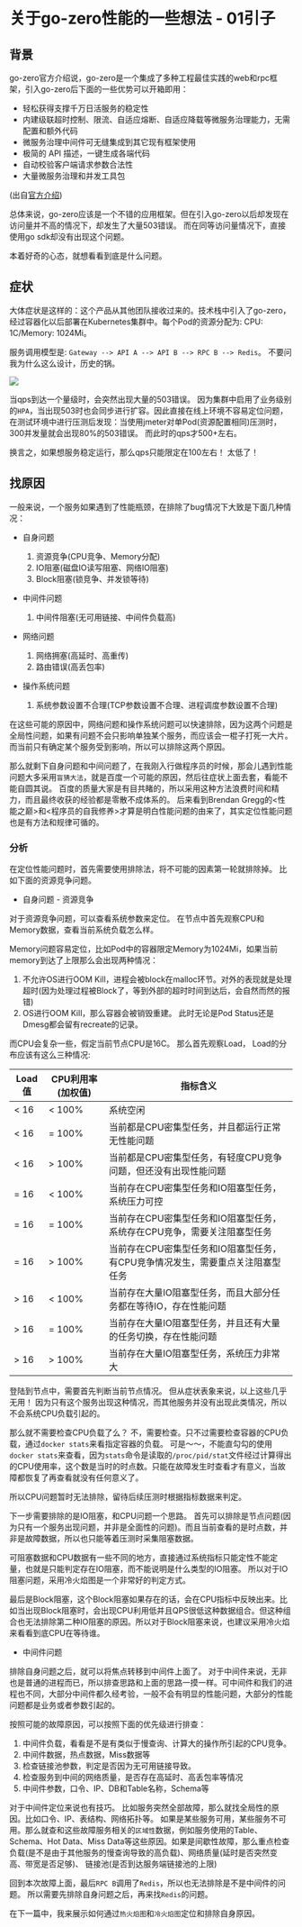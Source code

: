 # 关于go-zero性能的一些想法 - 01引子

## 背景

go-zero官方介绍说，go-zero是一个集成了多种工程最佳实践的web和rpc框架，引入go-zero后下面的一些优势可以开箱即用：

* 轻松获得支撑千万日活服务的稳定性
* 内建级联超时控制、限流、自适应熔断、自适应降载等微服务治理能力，无需配置和额外代码
* 微服务治理中间件可无缝集成到其它现有框架使用
* 极简的 API 描述，一键生成各端代码
* 自动校验客户端请求参数合法性
* 大量微服务治理和并发工具包

(出自[官方介绍](https://go-zero.dev/cn/))

总体来说，go-zero应该是一个不错的应用框架。但在引入go-zero以后却发现在访问量并不高的情况下，却发生了大量503错误。 而在同等访问量情况下，直接使用go sdk却没有出现这个问题。 

本着好奇的心态，就想看看到底是什么问题。

## 症状

大体症状是这样的：这个产品从其他团队接收过来的。技术栈中引入了go-zero，经过容器化以后部署在Kubernetes集群中。每个Pod的资源分配为: CPU: 1C/Memory: 1024Mi。 

服务调用模型是: `Gateway --> API A --> API B --> RPC B --> Redis`。 不要问我为什么这么设计，历史的锅。

![](https://tva1.sinaimg.cn/large/e6c9d24ely1gzkabirl60j21eq07kacs.jpg)

当qps到达一个量级时，会突然出现大量的503错误。 因为集群中启用了业务级别的`HPA`，当出现503时也会同步进行扩容。因此直接在线上环境不容易定位问题，在测试环境中进行压测后发现：当使用jmeter对单Pod(资源配置相同)压测时，300并发量就会出现80%的503错误。 而此时的qps才500+左右。  

换言之，如果想服务稳定运行，那么qps只能限定在100左右！ 太低了！

## 找原因

一般来说，一个服务如果遇到了性能瓶颈，在排除了bug情况下大致是下面几种情况：

+ 自身问题
    1. 资源竞争(CPU竞争、Memory分配)
    2. IO阻塞(磁盘IO读写阻塞、网络IO阻塞)
    3. Block阻塞(锁竞争、并发锁等待)

+ 中间件问题
    1. 中间件阻塞(无可用链接、中间件负载高)

+ 网络问题
    1. 网络拥塞(高延时、高重传)
    2. 路由错误(高丢包率)

+ 操作系统问题
    1. 系统参数设置不合理(TCP参数设置不合理、进程调度参数设置不合理)

在这些可能的原因中，网络问题和操作系统问题可以快速排除，因为这两个问题是全局性问题，如果有问题不会只影响单独某个服务，而应该会一棍子打死一大片。 而当前只有确定某个服务受到影响，所以可以排除这两个原因。 

那么就剩下自身问题和中间问题了，在我刚入行做程序员的时候，那会儿遇到性能问题大多采用`盲猜大法`，就是百度一个可能的原因，然后往症状上面去套，看能不能自圆其说。 百度的质量大家是有目共睹的，所以采用这种方法浪费时间和精力，而且最终收获的经验都是零散不成体系的。 后来看到Brendan Gregg的<性能之巅>和<程序员的自我修养>才算是明白性能问题的由来了，其实定位性能问题也是有方法和规律可循的。 

### 分析

在定位性能问题时，首先需要使用排除法，将不可能的因素第一轮就排除掉。 比如下面的资源竞争问题。

+ 自身问题 - 资源竞争

对于资源竞争问题，可以查看系统参数来定位。 在节点中首先观察CPU和Memory数据，查看当前系统负载怎么样。 

Memory问题容易定位，比如Pod中的容器限定Memory为1024Mi，如果当前memory到达了上限那么会出现两种情况：
1. 不允许OS进行OOM Kill，进程会被block在malloc环节。对外的表现就是处理超时(因为处理过程被Block了，等到外部的超时时间到达后，会自然而然的报错)
2. OS进行OOM Kill，那么容器会被销毁重建。 此时无论是Pod Status还是Dmesg都会留有recreate的记录。

而CPU会复杂一些，假定当前节点CPU是16C。 那么首先观察Load， Load的分布应该有这么三种情况:

|Load值|CPU利用率(加权值)| 指标含义|
|------|-------|-------|
| < 16 |  < 100% | 系统空闲 |
| < 16 |  = 100% | 当前都是CPU密集型任务，并且都运行正常无性能问题 |
| < 16 |  > 100% | 当前都是CPU密集型任务，有轻度CPU竞争问题，但还没有出现性能问题 |
| = 16 |  < 100% | 当前存在CPU密集型任务和IO阻塞型任务，系统压力可控 |
| = 16 |  = 100% | 当前存在CPU密集型任务和IO阻塞型任务，系统存在CPU竞争，需要关注阻塞型任务 |
| = 16 |  > 100% | 当前存在CPU密集型任务和IO阻塞型任务，有CPU竞争情况发生，需要重点关注阻塞型任务 |
| > 16 |  < 100% | 当前存在大量IO阻塞型任务，而且大部分任务都在等待IO，存在性能问题 |
| > 16 |  = 100% | 当前存在大量IO阻塞型任务，并且还有大量的任务切换，存在性能问题 |
| > 16 |  > 100% | 当前存在大量IO阻塞型任务，系统压力非常大 |

登陆到节点中，需要首先判断当前节点情况。 但从症状表象来说，以上这些几乎无用！ 因为只有这个服务出现这种情况，而其他服务并没有出现此类情况，所以不会系统CPU负载引起的。 

那么就不需要检查CPU负载了么？ 不，需要检查。只不过需要检查容器的CPU负载，通过`docker stats`来看指定容器的负载。 可是～～，不能直勾勾的使用`docker stats`来查看，因为`stats`命令是读取的`/proc/pid/stat`文件经过计算得出的CPU使用率，这个数是当时的时点数。只能在故障发生时查看才有意义，当故障都恢复了再查看就没有任何意义了。 

所以CPU问题暂时无法排除，留待后续压测时根据指标数据来判定。

下一步需要排除的是IO阻塞，和CPU问题一个思路。 首先可以排除是节点问题(因为只有一个服务出现问题，并非是全面性的问题)。而且当前查看的是时点数，并非是故障数据，所以也只能等着压测时采集阻塞数据。

可阻塞数据和CPU数据有一些不同的地方，直接通过系统指标只能定性不能定量，也就是只能判定存在IO阻塞，而不能说明是什么类型的IO阻塞。 所以对于IO阻塞问题，采用冷火焰图是一个非常好的判定方式。

最后是Block阻塞，这个Block阻塞如果存在的话，会在CPU指标中反映出来。比如当出现Block阻塞时，会出现CPU利用低并且QPS很低这种数据组合。但这种组合也无法排除第二种IO阻塞的原因。所以对于Block阻塞来说，也建议采用冷火焰来看看到底CPU在等待谁。

+ 中间件问题

排除自身问题之后，就可以将焦点转移到中间件上面了。 对于中间件来说，无非也是普通的进程而已，所以排查思路和上面的思路一摸一样。可中间件和我们的进程也不同，大部分中间件都久经考验，一般不会有明显的性能问题，大部分的性能问题都是业务或者参数引起的。

按照可能的故障原因，可以按照下面的优先级进行排查：

1. 中间件负载，看看是不是有类似于慢查询、计算大的操作所引起的CPU竞争。
2. 中间件数据，热点数据，Miss数据等
3. 检查链接池参数，判定是否因为无可用链接导致。
4. 检查服务到中间的网络质量，是否存在高延时、高丢包率等情况
5. 中间件参数，口令、IP、DB和Table名称，Schema等


对于中间件定位来说也有技巧。 比如服务突然全部故障，那么就找全局性的原因。比如口令、IP、表结构、网络拓扑等。 如果是某些服务可用，某些服务不可用。那么就查和这些故障服务相关的`区域性`数据，例如服务使用的Table、Schema、Hot Data、Miss Data等这些原因。如果是间歇性故障，那么重点检查负载(是不是由于其他服务的慢查询导致的高负载)、网络质量(延时是否突然变高、带宽是否足够)、 链接池(是否到达服务端链接池的上限)

回到本次故障上面，最后`RPC B`调用了`Redis`，所以也无法排除是不是中间件的问题。 所以需要先排除自身问题之后，再来找`Redis`的问题。

在下一篇中，我来展示如何通过`热火焰图`和`冷火焰图`定位和排除自身原因。
